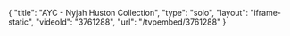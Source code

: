 {
    "title": "AYC - Nyjah Huston Collection",
    "type": "solo",
    "layout": "iframe-static",
    "videoId": "3761288",
    "url": "\/tvpembed\/3761288"
}